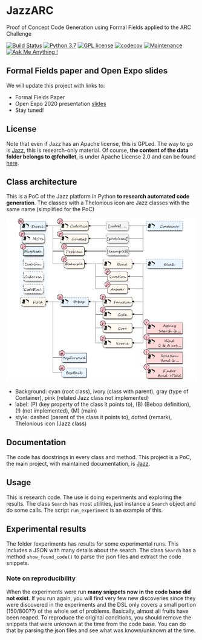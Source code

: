 # JazzARC

Proof of Concept Code Generation using Formal Fields applied to the ARC Challenge

[![Build Status](https://travis-ci.com/kaalam/JazzARC.svg?branch=master)](https://travis-ci.com/kaalam/JazzARC)
[![Python 3.7](https://img.shields.io/badge/python-3.7-blue.svg)](https://www.python.org/downloads/release/python-373/)
[![GPL license](https://img.shields.io/badge/License-GPL-blue.svg)](http://perso.crans.org/besson/LICENSE.html)
[![codecov](https://codecov.io/gh/kaalam/JazzARC/branch/master/graph/badge.svg)](https://codecov.io/gh/kaalam/JazzARC)
[![Maintenance](https://img.shields.io/badge/Maintained%3F-no-red.svg)](https://en.wikipedia.org/wiki/Maintenance)
[![Ask Me Anything !](https://img.shields.io/badge/Ask%20me-anything-1abc9c.svg)](http://kaalam.ai)

## Formal Fields paper and Open Expo slides

We will update this project with links to:

  * Formal Fields Paper
  * Open Expo 2020 presentation [slides](https://github.com/kaalam/JazzARC/raw/master/pdf/jazz_openexpo_jun2020.pdf)
  * Stay tuned!

## License

Note that even if Jazz has an Apache license, this is GPLed. The way to go is [Jazz](https://github.com/kaalam/Jazz), this
is research-only material. Of course, **the content of the data folder belongs to @fchollet**, is under Apache License 2.0 and
can be found [here](https://github.com/fchollet/ARC).

## Class architecture

This is a PoC of the Jazz platform in Python **to research automated code generation**. The classes with a Thelonious icon are Jazz
classes with the same name (simplified for the PoC)

![Classes diagrams](diagrams/arc_classes.png)

  * Background: cyan (root class), ivory (class with parent), gray (type of Container), pink (related Jazz class not implemented)
  * label: (P) (key property of the class it points to), (B) (Bebop definition), (!) (not implemented), (M) (main)
  * style: dashed (parent of the class it points to), dotted (remark), Thelonious icon (Jazz class)

## Documentation

The code has docstrings in every class and method. This project is a PoC, the main project, with maintained documentation, is
[Jazz](https://github.com/kaalam/Jazz).

## Usage

This is research code. The use is doing experiments and exploring the results. The class `Search` has most utilities, just instance a
`Search` object and do some calls. The script `run_experiment` is an example of this.

## Experimental results

The folder /experiments has results for some experimental runs. This includes a JSON with many details about the search. The class
`Search` has a method `show_found_code()` to parse the json files and extract the code snippets.

### Note on reproducibility ###

When the experiments were run **many snippets now in the code base did not exist**. If you run again, you will find very few new
discoveries since they were discovered in the experiments and the DSL only covers a small portion (150/800??) of the whole set of
problems. Basically, almost all fruits have been reaped. To reproduce the original conditions, you should remove the snippets that
were unknown at the time from the code base. You can do that by parsing the json files and see what was known/unknown at the time.
